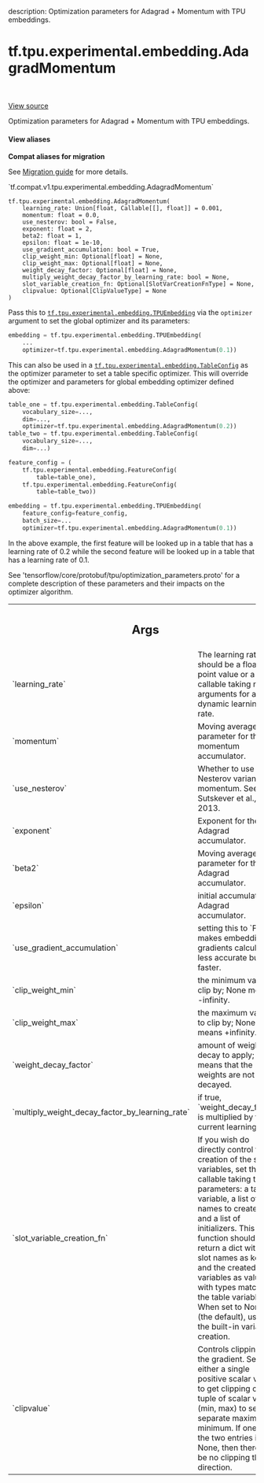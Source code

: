 description: Optimization parameters for Adagrad + Momentum with TPU embeddings.

<div itemscope itemtype="http://developers.google.com/ReferenceObject">
<meta itemprop="name" content="tf.tpu.experimental.embedding.AdagradMomentum" />
<meta itemprop="path" content="Stable" />
<meta itemprop="property" content="__init__"/>
</div>

# tf.tpu.experimental.embedding.AdagradMomentum

<!-- Insert buttons and diff -->

<table class="tfo-notebook-buttons tfo-api nocontent" align="left">

</table>

<a target="_blank" class="external" href="/code/stable/tensorflow/python/tpu/tpu_embedding_v2_utils.py">View source</a>



Optimization parameters for Adagrad + Momentum with TPU embeddings.

<section class="expandable">
  <h4 class="showalways">View aliases</h4>
  <p>
<b>Compat aliases for migration</b>
<p>See
<a href="https://www.tensorflow.org/guide/migrate">Migration guide</a> for
more details.</p>
<p>`tf.compat.v1.tpu.experimental.embedding.AdagradMomentum`</p>
</p>
</section>

<pre class="devsite-click-to-copy prettyprint lang-py tfo-signature-link">
<code>tf.tpu.experimental.embedding.AdagradMomentum(
    learning_rate: Union[float, Callable[[], float]] = 0.001,
    momentum: float = 0.0,
    use_nesterov: bool = False,
    exponent: float = 2,
    beta2: float = 1,
    epsilon: float = 1e-10,
    use_gradient_accumulation: bool = True,
    clip_weight_min: Optional[float] = None,
    clip_weight_max: Optional[float] = None,
    weight_decay_factor: Optional[float] = None,
    multiply_weight_decay_factor_by_learning_rate: bool = None,
    slot_variable_creation_fn: Optional[SlotVarCreationFnType] = None,
    clipvalue: Optional[ClipValueType] = None
)
</code></pre>



<!-- Placeholder for "Used in" -->

Pass this to <a href="../../../../tf/tpu/experimental/embedding/TPUEmbedding.md"><code>tf.tpu.experimental.embedding.TPUEmbedding</code></a> via the `optimizer`
argument to set the global optimizer and its parameters:

```python
embedding = tf.tpu.experimental.embedding.TPUEmbedding(
    ...
    optimizer=tf.tpu.experimental.embedding.AdagradMomentum(0.1))
```

This can also be used in a <a href="../../../../tf/tpu/experimental/embedding/TableConfig.md"><code>tf.tpu.experimental.embedding.TableConfig</code></a> as the
optimizer parameter to set a table specific optimizer. This will override the
optimizer and parameters for global embedding optimizer defined above:

```python
table_one = tf.tpu.experimental.embedding.TableConfig(
    vocabulary_size=...,
    dim=...,
    optimizer=tf.tpu.experimental.embedding.AdagradMomentum(0.2))
table_two = tf.tpu.experimental.embedding.TableConfig(
    vocabulary_size=...,
    dim=...)

feature_config = (
    tf.tpu.experimental.embedding.FeatureConfig(
        table=table_one),
    tf.tpu.experimental.embedding.FeatureConfig(
        table=table_two))

embedding = tf.tpu.experimental.embedding.TPUEmbedding(
    feature_config=feature_config,
    batch_size=...
    optimizer=tf.tpu.experimental.embedding.AdagradMomentum(0.1))
```

In the above example, the first feature will be looked up in a table that has
a learning rate of 0.2 while the second feature will be looked up in a table
that has a learning rate of 0.1.

See 'tensorflow/core/protobuf/tpu/optimization_parameters.proto' for a
complete description of these parameters and their impacts on the optimizer
algorithm.

<!-- Tabular view -->
 <table class="responsive fixed orange">
<colgroup><col width="214px"><col></colgroup>
<tr><th colspan="2"><h2 class="add-link">Args</h2></th></tr>

<tr>
<td>
`learning_rate`
</td>
<td>
The learning rate. It should be a floating point value or a
callable taking no arguments for a dynamic learning rate.
</td>
</tr><tr>
<td>
`momentum`
</td>
<td>
Moving average parameter for the momentum accumulator.
</td>
</tr><tr>
<td>
`use_nesterov`
</td>
<td>
Whether to use the Nesterov variant of momentum. See
Sutskever et al., 2013.
</td>
</tr><tr>
<td>
`exponent`
</td>
<td>
Exponent for the Adagrad accumulator.
</td>
</tr><tr>
<td>
`beta2`
</td>
<td>
Moving average parameter for the Adagrad accumulator.
</td>
</tr><tr>
<td>
`epsilon`
</td>
<td>
initial accumulator for Adagrad accumulator.
</td>
</tr><tr>
<td>
`use_gradient_accumulation`
</td>
<td>
setting this to `False` makes embedding
gradients calculation less accurate but faster.
</td>
</tr><tr>
<td>
`clip_weight_min`
</td>
<td>
the minimum value to clip by; None means -infinity.
</td>
</tr><tr>
<td>
`clip_weight_max`
</td>
<td>
the maximum value to clip by; None means +infinity.
</td>
</tr><tr>
<td>
`weight_decay_factor`
</td>
<td>
amount of weight decay to apply; None means that the
weights are not decayed.
</td>
</tr><tr>
<td>
`multiply_weight_decay_factor_by_learning_rate`
</td>
<td>
if true,
`weight_decay_factor` is multiplied by the current learning rate.
</td>
</tr><tr>
<td>
`slot_variable_creation_fn`
</td>
<td>
If you wish do directly control the creation of
the slot variables, set this to a callable taking three parameters: a
  table variable, a list of slot names to create for it, and a list of
  initializers. This function should return a dict with the slot names
  as keys and the created variables as values with types matching the
  table variable. When set to None (the default), uses the built-in
  variable creation.
</td>
</tr><tr>
<td>
`clipvalue`
</td>
<td>
Controls clipping of the gradient. Set to either a single
positive scalar value to get clipping or a tuple of scalar values (min,
max) to set a separate maximum or minimum. If one of the two entries is
None, then there will be no clipping that direction.
</td>
</tr>
</table>



